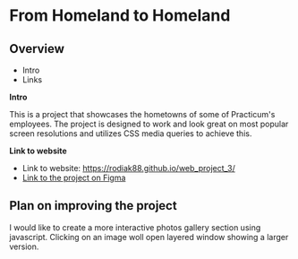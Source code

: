 # From Homeland to Homeland

## Overview

- Intro
- Links

**Intro**

This is a project that showcases the hometowns of some of Practicum's employees. The project is designed to work and look great on most popular screen resolutions and utilizes CSS media queries to achieve this.

**Link to website**

- Link to website: https://rodiak88.github.io/web_project_3/
- [Link to the project on Figma](https://www.figma.com/file/1zCYcflj6BJx5VqOvXU9nb/Sprint-3-From-Homeland-to-Homeland-desktop-mobile?node-id=0%3A1)

## Plan on improving the project

I would like to create a more interactive photos gallery section using javascript. Clicking on an image woll open layered window showing a larger version.
